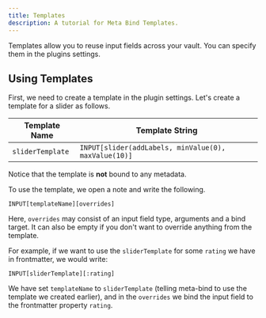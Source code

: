 ```yaml
---
title: Templates
description: A tutorial for Meta Bind Templates.
---
```


Templates allow you to reuse input fields across your vault.
You can specify them in the plugins settings.

## Using Templates

First, we need to create a template in the plugin settings.
Let's create a template for a slider as follows.

| Template Name    | Template String                                      |
| ---------------- | ---------------------------------------------------- |
| `sliderTemplate` | `INPUT[slider(addLabels, minValue(0), maxValue(10)]` |

Notice that the template is **not** bound to any metadata.

To use the template, we open a note and write the following.

```meta-bind
INPUT[templateName][overrides]
```

Here, `overrides` may consist of an input field type, arguments and a bind target.
It can also be empty if you don't want to override anything from the template.

For example, if we want to use the `sliderTemplate` for some `rating` we have in frontmatter, we would write:

```meta-bind
INPUT[sliderTemplate][:rating]
```

We have set `templateName` to `sliderTemplate` (telling meta-bind to use the template we created earlier), and in the `overrides` we bind the input field to the frontmatter property `rating`.
